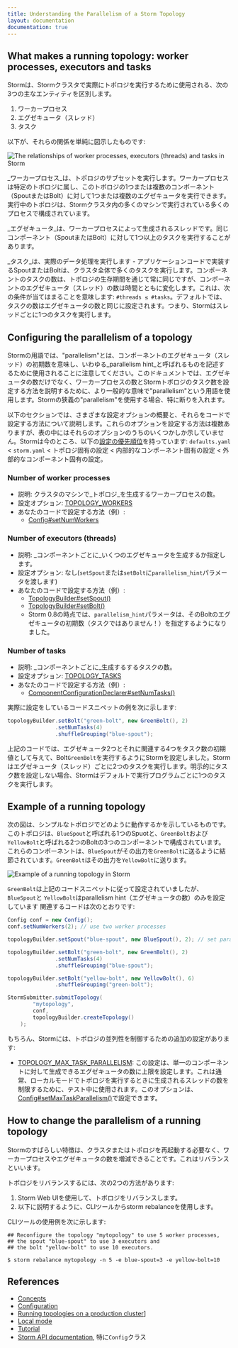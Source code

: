 ```yaml
---
title: Understanding the Parallelism of a Storm Topology
layout: documentation
documentation: true
---
```

## What makes a running topology: worker processes, executors and tasks

Stormは、Stormクラスタで実際にトポロジを実行するために使用される、次の3つの主なエンティティを区別します。

1. ワーカープロセス
2. エグゼキュータ（スレッド）
3. タスク

以下が、それらの関係を単純に図示したものです:

![The relationships of worker processes, executors (threads) and tasks in Storm](images/relationships-worker-processes-executors-tasks.png)

_ワーカープロセス_は、トポロジのサブセットを実行します。ワーカープロセスは特定のトポロジに属し、このトポロジの1つまたは複数のコンポーネント（SpoutまたはBolt）に対して1つまたは複数のエグゼキュータを実行できます。実行中のトポロジは、Stormクラスタ内の多くのマシンで実行されている多くのプロセスで構成されています。

_エグゼキュータ_は、ワーカープロセスによって生成されるスレッドです。同じコンポーネント（SpoutまたはBolt）に対して1つ以上のタスクを実行することがあります。

_タスク_は、実際のデータ処理を実行します - アプリケーションコードで実装するSpoutまたはBoltは、クラスタ全体で多くのタスクを実行します。コンポーネントのタスクの数は、トポロジの生存期間を通じて常に同じですが、コンポーネントのエグゼキュータ（スレッド）の数は時間とともに変化します。これは、次の条件が当てはまることを意味します: ``#threads ≤ #tasks``。デフォルトでは、タスクの数はエグゼキュータの数と同じに設定されます。つまり、Stormはスレッドごとに1つのタスクを実行します。

## Configuring the parallelism of a topology

Stormの用語では、"parallelism"とは、コンポーネントのエグゼキュータ（スレッド）の初期数を意味し、いわゆる_parallelism hint_と呼ばれるものを記述するために使用されることに注意してください。このドキュメントでは、エグゼキュータの数だけでなく、ワーカープロセスの数とStormトポロジのタスク数を設定する方法を説明するために、より一般的な意味で"parallelism"という用語を使用します。Stormの狭義の"parallelism"を使用する場合、特に断りを入れます。

以下のセクションでは、さまざまな設定オプションの概要と、それらをコードで設定する方法について説明します。これらのオプションを設定する方法は複数ありますが、表の中にはそれらのオプションのうちのいくつかしか示していません。Stormは今のところ、以下の[設定の優先順位](Configuration.html)を持っています: ``defaults.yaml`` < ``storm.yaml`` < トポロジ固有の設定 < 内部的なコンポーネント固有の設定 < 外部的なコンポーネント固有の設定。

### Number of worker processes

* 説明: クラスタのマシンで_トポロジ_を生成するワーカープロセスの数。
* 設定オプション: [TOPOLOGY_WORKERS](javadocs/org/apache/storm/Config.html#TOPOLOGY_WORKERS)
* あなたのコードで設定する方法（例）:
    * [Config#setNumWorkers](javadocs/org/apache/storm/Config.html)

### Number of executors (threads)

* 説明: _コンポーネントごとに_いくつのエグゼキュータを生成するか指定します。
* 設定オプション: なし(``setSpout``または``setBolt``に``parallelism_hint``パラメータを渡します)
* あなたのコードで設定する方法（例）:
    * [TopologyBuilder#setSpout()](javadocs/org/apache/storm/topology/TopologyBuilder.html)
    * [TopologyBuilder#setBolt()](javadocs/org/apache/storm/topology/TopologyBuilder.html)
    * Storm 0.8の時点では、``parallelism_hint``パラメータは、そのBoltのエグゼキュータの初期数（タスクではありません！）を指定するようになりました。

### Number of tasks

* 説明: _コンポーネントごとに_生成するするタスクの数。
* 設定オプション: [TOPOLOGY_TASKS](javadocs/org/apache/storm/Config.html#TOPOLOGY_TASKS)
* あなたのコードで設定する方法（例）: 
    * [ComponentConfigurationDeclarer#setNumTasks()](javadocs/org/apache/storm/topology/ComponentConfigurationDeclarer.html)

実際に設定をしているコードスニペットの例を次に示します:

```java
topologyBuilder.setBolt("green-bolt", new GreenBolt(), 2)
               .setNumTasks(4)
               .shuffleGrouping("blue-spout");
```

上記のコードでは、エグゼキュータ2つとそれに関連する4つをタスク数の初期値として与えて、Bolt``GreenBolt``を実行するようにStormを設定しました。Stormはエグゼキュータ（スレッド）ごとに2つのタスクを実行します。明示的にタスク数を設定しない場合、Stormはデフォルトで実行プログラムごとに1つのタスクを実行します。

## Example of a running topology

次の図は、シンプルなトポロジでどのように動作するかを示しているものです。このトポロジは、``BlueSpout``と呼ばれる1つのSpuotと、``GreenBolt``および``YellowBolt``と呼ばれる2つのBoltの3つのコンポーネントで構成されています。これらのコンポーネントは、``BlueSpout``がその出力を``GreenBolt``に送るように結節されています。``GreenBolt``はその出力を``YellowBolt``に送ります。

![Example of a running topology in Storm](images/example-of-a-running-topology.png)

``GreenBolt``は上記のコードスニペットに従って設定されていましたが、``BlueSpout``と ``YellowBolt``はparallelism hint（エグゼキュータの数）のみを設定しています 関連するコードは次のとおりです:

```java
Config conf = new Config();
conf.setNumWorkers(2); // use two worker processes

topologyBuilder.setSpout("blue-spout", new BlueSpout(), 2); // set parallelism hint to 2

topologyBuilder.setBolt("green-bolt", new GreenBolt(), 2)
               .setNumTasks(4)
               .shuffleGrouping("blue-spout");

topologyBuilder.setBolt("yellow-bolt", new YellowBolt(), 6)
               .shuffleGrouping("green-bolt");

StormSubmitter.submitTopology(
        "mytopology",
        conf,
        topologyBuilder.createTopology()
    );
```

もちろん、Stormには、トポロジの並列性を制御するための追加の設定があります:

* [TOPOLOGY_MAX_TASK_PARALLELISM](javadocs/org/apache/storm/Config.html#TOPOLOGY_MAX_TASK_PARALLELISM): この設定は、単一のコンポーネントに対して生成できるエグゼキュータの数に上限を設定します。これは通常、ローカルモードでトポロジを実行するときに生成されるスレッドの数を制限するために、テスト中に使用されます。このオプションは、[Config#setMaxTaskParallelism()](javadocs/org/apache/storm/Config.html#setMaxTaskParallelism(int))で設定できます。 

## How to change the parallelism of a running topology

Stormのすばらしい特徴は、クラスタまたはトポロジを再起動する必要なく、ワーカープロセスやエグゼキュータの数を増減できることです。これはリバランスといいます。

トポロジをリバランスするには、次の2つの方法があります:

1. Storm Web UIを使用して、トポロジをリバランスします。
2. 以下に説明するように、CLIツールからstorm rebalanceを使用します。

CLIツールの使用例を次に示します:

```
## Reconfigure the topology "mytopology" to use 5 worker processes,
## the spout "blue-spout" to use 3 executors and
## the bolt "yellow-bolt" to use 10 executors.

$ storm rebalance mytopology -n 5 -e blue-spout=3 -e yellow-bolt=10
```

## References

* [Concepts](Concepts.html)
* [Configuration](Configuration.html)
* [Running topologies on a production cluster](Running-topologies-on-a-production-cluster.html)]
* [Local mode](Local-mode.html)
* [Tutorial](Tutorial.html)
* [Storm API documentation](javadocs/), 特に``Config``クラス

